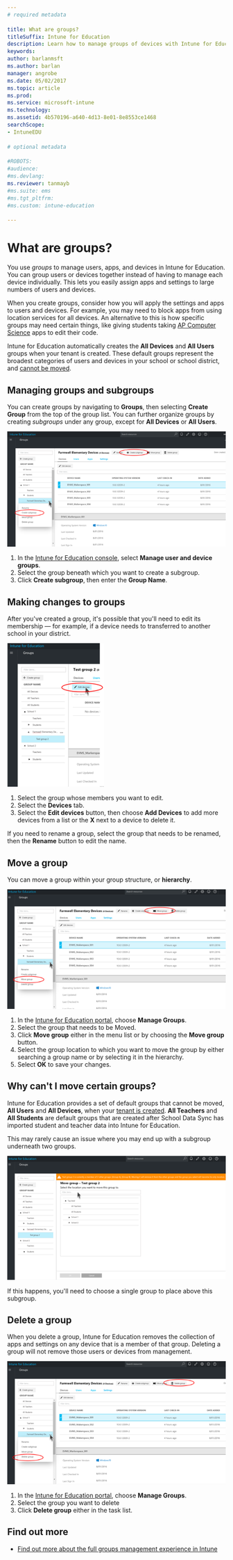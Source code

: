 ```yaml
---
# required metadata

title: What are groups?
titleSuffix: Intune for Education
description: Learn how to manage groups of devices with Intune for Education.
keywords:
author: barlanmsft
ms.author: barlan
manager: angrobe
ms.date: 05/02/2017
ms.topic: article
ms.prod:
ms.service: microsoft-intune
ms.technology:
ms.assetid: 4b570196-a640-4d13-8e01-8e8553ce1468
searchScope:
- IntuneEDU

# optional metadata

#ROBOTS:
#audience:
#ms.devlang:
ms.reviewer: tanmayb
#ms.suite: ems
#ms.tgt_pltfrm:
#ms.custom: intune-education

---
```


# What are groups?

You use _groups_ to manage users, apps, and devices in Intune for Education. You can group users or devices together instead of having to manage each device individually. This lets you easily assign apps and settings to large numbers of users and devices.

When you create groups, consider how you will apply the settings and apps to users and devices. For example, you may need to block apps from using location services for all devices. An alternative to this is how specific groups may need certain things, like giving students taking [AP Computer Science](https://www.tealsk12.org) apps to edit their code.

Intune for Education automatically creates the __All Devices__ and __All Users__ groups when your tenant is created. These default groups represent the broadest categories of users and devices in your school or school district, and [cannot be moved](what-are-groups.md#why-cant-i-move-certain-groups).

## Managing groups and subgroups

You can create groups by navigating to **Groups**, then selecting **Create Group** from the top of the group list. You can further organize groups by creating *subgroups* under any group, except for __All Devices__ or __All Users__.

  ![The create subgroup page, with the two locations for subgroup creation — at the top of the group name and the sidebar — encircled in red](./media/groups-007-create-subgroup.png)

1. In the [Intune for Education console](https://intuneeducation.portal.azure.com), select **Manage user and device groups**.
2. Select the group beneath which you want to create a subgroup.
3. Click **Create subgroup**, then enter the **Group Name**.

## Making changes to groups

After you've created a group, it's possible that you'll need to edit its membership — for example, if a device needs to transferred to another school in your district.

  ![Editing devices in a group](./media/groups-008-edit-group-membership.png)

1. Select the group whose members you want to edit.
2. Select the **Devices** tab.
3. Select the **Edit devices** button, then choose **Add Devices** to add more devices from a list or the **X** next to a device to delete it.

If you need to rename a group, select the group that needs to be renamed, then the **Rename** button to edit the name.

## Move a group

You can move a group within your group structure, or **hierarchy**.

  ![Move group buttons encircled in red](./media/groups-010-move-groups.png)

1.	In the [Intune for Education portal](https://intuneeducation.portal.azure.com), choose **Manage Groups**.
2. Select the group that needs to be Moved.
3.	Click **Move group** either in the menu list or by choosing the **Move group** button.
4.	Select the group location to which you want to move the group by either searching a group name or by selecting it in the hierarchy.
5.	Select **OK** to save your changes.

## Why can't I move certain groups?

Intune for Education provides a set of default groups that cannot be moved, **All Users** and **All Devices**, when your [tenant is created](what-are-tenants.md). **All Teachers** and **All Students** are default groups that are created after School Data Sync has imported student and teacher data into Intune for Education.

This may rarely cause an issue where you may end up with a subgroup underneath two groups.

  ![Subgroup under multiple groups error message appears](./media/groups-012-subgroup-is-under-two-groups-warning.png)

If this happens, you'll need to choose a single group to place above this subgroup.

## Delete a group

When you delete a group, Intune for Education removes the collection of apps and settings on any device that is a member of that group. Deleting a group will not remove those users or devices from management.

  ![Delete groups buttons encircled in red](./media/groups-011-delete-groups.png)

1.	In the [Intune for Education portal](https://intuneeducation.portal.azure.com), choose **Manage Groups**.
2. Select the group you want to delete
3.	Click **Delete group** either in the task list.

## Find out more

- [Find out more about the full groups management experience in Intune](https://docs.microsoft.com/intune/deploy-use/use-groups-to-manage-users-and-devices-with-microsoft-intune)
